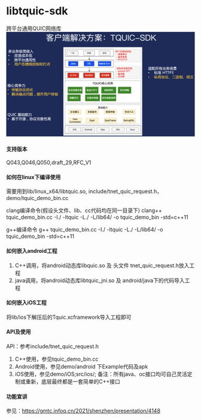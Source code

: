# libtquic-sdk

跨平台通用QUIC网络库
![image](https://github.com/TencentCloud/libtquic-sdk/blob/main/doc/image/tquic_arch.png)


#### 支持版本
Q043,Q046,Q050,draft_29,RFC_V1


#### 如何在linux下编译使用
需要用到lib/linux_x64/libtquic.so, include/tnet_quic_request.h，demo/tquic_demo_bin.cc

clang编译命令(假设头文件、lib、cc代码均在同一目录下)
clang++ tquic_demo_bin.cc -I./ -ltquic -L./ -L/lib64/ -o tquic_demo_bin -std=c++11

g++编译命令
g++ tquic_demo_bin.cc -I./ -ltquic -L./ -L/lib64/ -o tquic_demo_bin -std=c++11


#### 如何嵌入android工程
1. C++调用，将android动态库libquic.so 及 头文件 tnet_quic_request.h放入工程
2. java调用，将android动态库libtquic_jni.so 及 android/java下的代码导入工程


#### 如何嵌入iOS工程
将lib/ios下解压后的Tquic.xcframework导入工程即可


#### API及使用
API：参考include/tnet_quic_request.h
1. C++使用，参见tquic_demo_bin.cc
2. Android使用，参见demo/android 下Example代码及apk
3. iOS使用，参见demo/iOS;src/ios/;
备注：所有java、oc接口均可自己灵活定制或重新，底层最终都是一套简单的C++接口


#### 功能宣讲
参见：https://gmtc.infoq.cn/2021/shenzhen/presentation/4148
